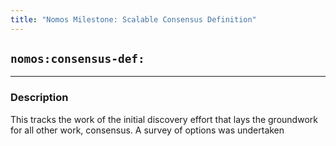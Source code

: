 ```yaml
---
title: "Nomos Milestone: Scalable Consensus Definition"
---
```

## `nomos:consensus-def:`
---
### Description
This tracks the work of the initial discovery effort that lays the groundwork for all other work, consensus. A survey of options was undertaken